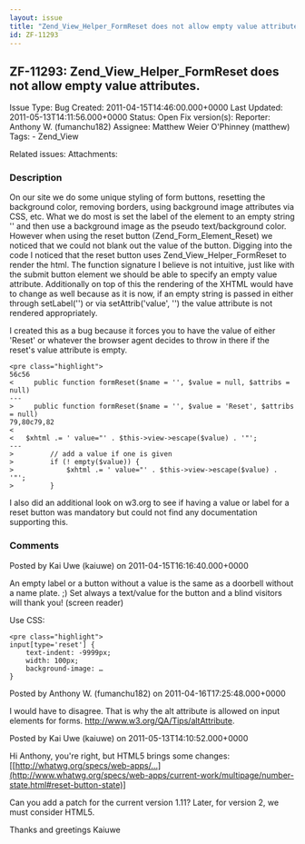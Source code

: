 ```yaml
---
layout: issue
title: "Zend_View_Helper_FormReset does not allow empty value attributes."
id: ZF-11293
---
```


ZF-11293: Zend\_View\_Helper\_FormReset does not allow empty value attributes.
------------------------------------------------------------------------------

 Issue Type: Bug Created: 2011-04-15T14:46:00.000+0000 Last Updated: 2011-05-13T14:11:56.000+0000 Status: Open Fix version(s): 
 Reporter:  Anthony W. (fumanchu182)  Assignee:  Matthew Weier O'Phinney (matthew)  Tags: - Zend\_View
 
 Related issues: 
 Attachments: 
### Description

On our site we do some unique styling of form buttons, resetting the background color, removing borders, using background image attributes via CSS, etc. What we do most is set the label of the element to an empty string '' and then use a background image as the pseudo text/background color. However when using the reset button (Zend\_Form\_Element\_Reset) we noticed that we could not blank out the value of the button. Digging into the code I noticed that the reset button uses Zend\_View\_Helper\_FormReset to render the html. The function signature I believe is not intuitive, just like with the submit button element we should be able to specify an empty value attribute. Additionally on top of this the rendering of the XHTML would have to change as well because as it is now, if an empty string is passed in either through setLabel('') or via setAttrib('value', '') the value attribute is not rendered appropriately.

I created this as a bug because it forces you to have the value of either 'Reset' or whatever the browser agent decides to throw in there if the reset's value attribute is empty.

 
    <pre class="highlight">
    56c56
    <     public function formReset($name = '', $value = null, $attribs = null)
    ---
    >     public function formReset($name = '', $value = 'Reset', $attribs = null)
    79,80c79,82
    < 
    <   $xhtml .= ' value="' . $this->view->escape($value) . '"';
    ---
    >         // add a value if one is given
    >         if (! empty($value)) {
    >             $xhtml .= ' value="' . $this->view->escape($value) . '"';
    >         }


I also did an additional look on w3.org to see if having a value or label for a reset button was mandatory but could not find any documentation supporting this.

 

 

### Comments

Posted by Kai Uwe (kaiuwe) on 2011-04-15T16:16:40.000+0000

An empty label or a button without a value is the same as a doorbell without a name plate. ;) Set always a text/value for the button and a blind visitors will thank you! (screen reader)

Use CSS:

 
    <pre class="highlight">
    input[type='reset'] {
        text-indent: -9999px;
        width: 100px;
        background-image: …
    }


 

 

Posted by Anthony W. (fumanchu182) on 2011-04-16T17:25:48.000+0000

I would have to disagree. That is why the alt attribute is allowed on input elements for forms. <http://www.w3.org/QA/Tips/altAttribute>.

 

 

Posted by Kai Uwe (kaiuwe) on 2011-05-13T14:10:52.000+0000

Hi Anthony, you're right, but HTML5 brings some changes: [[http://whatwg.org/specs/web-apps/…](http://www.whatwg.org/specs/web-apps/current-work/multipage/number-state.html#reset-button-state)]

Can you add a patch for the current version 1.11? Later, for version 2, we must consider HTML5.

Thanks and greetings Kaiuwe

 

 